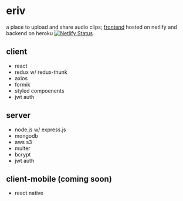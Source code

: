 # eriv
a place to upload and share audio clips; [frontend](https://eriv.netlify.app/) hosted on netlify and backend on heroku
[![Netlify Status](https://api.netlify.com/api/v1/badges/5769210c-3340-413b-84d1-98cb5a623c84/deploy-status)](https://app.netlify.com/sites/eriv/deploys)


## client

- react 
- redux w/ redux-thunk
- axios
- formik
- styled compoenents
- jwt auth

## server

- node.js w/ express.js
- mongodb
- aws s3
- multer
- bcrypt
- jwt auth

## client-mobile (coming soon)

- react native
